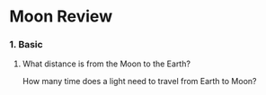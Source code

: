 # Moon Review

### 1. Basic

1. What distance is from the Moon to the Earth?

	How many time does a light need to travel from Earth to Moon?


	

